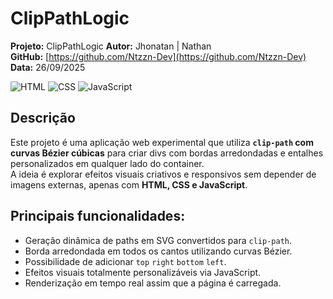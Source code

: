 # ClipPathLogic

**Projeto:** ClipPathLogic
**Autor:** Jhonatan | Nathan  
**GitHub:** [https://github.com/Ntzzn-Dev](https://github.com/Ntzzn-Dev)  
**Data:** 26/09/2025  

![HTML](https://img.shields.io/badge/HTML5-E34F26?style=for-the-badge&logo=html5&logoColor=white)
![CSS](https://img.shields.io/badge/CSS3-1572B6?style=for-the-badge&logo=css3&logoColor=white)
![JavaScript](https://img.shields.io/badge/JavaScript-F7DF1E?style=for-the-badge&logo=javascript&logoColor=black) 

## Descrição  

Este projeto é uma aplicação web experimental que utiliza **`clip-path` com curvas Bézier cúbicas** para criar divs com bordas arredondadas e entalhes personalizados em qualquer lado do container.  
A ideia é explorar efeitos visuais criativos e responsivos sem depender de imagens externas, apenas com **HTML, CSS e JavaScript**.

## Principais funcionalidades:

- Geração dinâmica de paths em SVG convertidos para `clip-path`.  
- Borda arredondada em todos os cantos utilizando curvas Bézier.  
- Possibilidade de adicionar `top` `right` `bottom` `left`.  
- Efeitos visuais totalmente personalizáveis via JavaScript.  
- Renderização em tempo real assim que a página é carregada.  
